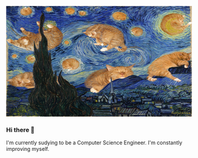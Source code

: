 
<img src="cat.jpg" width="700" height="300" title="Background"/>



### Hi there 👋

I'm currently sudying to be a Computer Science Engineer. I'm constantly improving myself.


<!--
**kovacskalirobert/kovacskalirobert** is a ✨ _special_ ✨ repository because its `README.md` (this file) appears on your GitHub profile.

Here are some ideas to get you started:

- 🔭 I’m currently working on ...
- 🌱 I’m currently learning ...
- 👯 I’m looking to collaborate on ...
- 🤔 I’m looking for help with ...
- 💬 Ask me about ...
- 📫 How to reach me: ...
- 😄 Pronouns: ...
- ⚡ Fun fact: ...
-->
